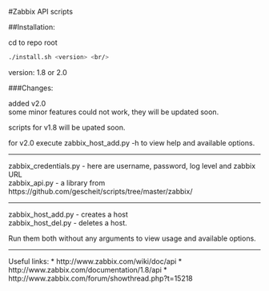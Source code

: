#Zabbix API scripts

##Installation:

cd to repo root<br/>
```bash
./install.sh <version> <br/>
```
version: 1.8 or 2.0

###Changes:

added v2.0<br/>
some minor features could not work, they will be updated soon.<br/>

scripts for v1.8 will be upated soon.<br/>

for v2.0 execute zabbix_host_add.py -h to view help and available options.

<hr>
zabbix_credentials.py - here are username, password, log level and zabbix URL<br/>
zabbix_api.py - a library from https://github.com/gescheit/scripts/tree/master/zabbix/
<hr>
zabbix_host_add.py - creates a host<br/>
zabbix_host_del.py - deletes a host.

Run them both without any arguments to view usage and available options.

<hr>
Useful links:
* http://www.zabbix.com/wiki/doc/api
* http://www.zabbix.com/documentation/1.8/api
* http://www.zabbix.com/forum/showthread.php?t=15218
